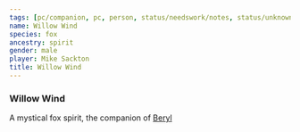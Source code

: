 ```yaml
---
tags: [pc/companion, pc, person, status/needswork/notes, status/unknown]
name: Willow Wind
species: fox
ancestry: spirit
gender: male
player: Mike Sackton
title: Willow Wind
---
```

### Willow Wind

A mystical fox spirit, the companion of [Beryl](<../beryl.md>)